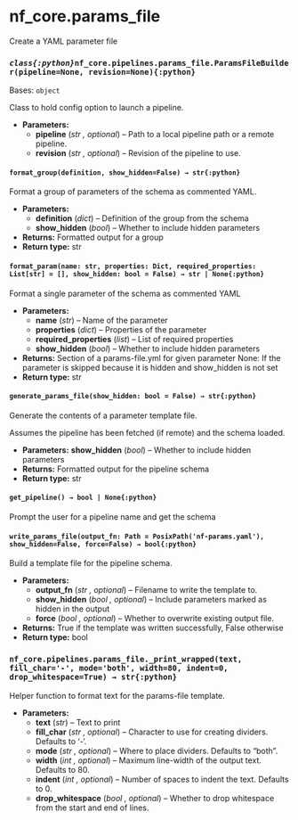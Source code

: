 # nf_core.params_file

Create a YAML parameter file

### _`class{:python}`_`nf_core.pipelines.params_file.ParamsFileBuilder(pipeline=None, revision=None){:python}`

Bases: `object`

Class to hold config option to launch a pipeline.

- **Parameters:**
  - **pipeline** (_str_ _,_ _optional_) – Path to a local pipeline path or a remote pipeline.
  - **revision** (_str_ _,_ _optional_) – Revision of the pipeline to use.

#### `format_group(definition, show_hidden=False) → str{:python}`

Format a group of parameters of the schema as commented YAML.

- **Parameters:**
  - **definition** (_dict_) – Definition of the group from the schema
  - **show_hidden** (_bool_) – Whether to include hidden parameters
- **Returns:**
  Formatted output for a group
- **Return type:**
  str

#### `format_param(name: str, properties: Dict, required_properties: List[str] = [], show_hidden: bool = False) → str | None{:python}`

Format a single parameter of the schema as commented YAML

- **Parameters:**
  - **name** (_str_) – Name of the parameter
  - **properties** (_dict_) – Properties of the parameter
  - **required_properties** (_list_) – List of required properties
  - **show_hidden** (_bool_) – Whether to include hidden parameters
- **Returns:**
  Section of a params-file.yml for given parameter
  None: If the parameter is skipped because it is hidden and show_hidden is not set
- **Return type:**
  str

#### `generate_params_file(show_hidden: bool = False) → str{:python}`

Generate the contents of a parameter template file.

Assumes the pipeline has been fetched (if remote) and the schema loaded.

- **Parameters:**
  **show_hidden** (_bool_) – Whether to include hidden parameters
- **Returns:**
  Formatted output for the pipeline schema
- **Return type:**
  str

#### `get_pipeline() → bool | None{:python}`

Prompt the user for a pipeline name and get the schema

#### `write_params_file(output_fn: Path = PosixPath('nf-params.yaml'), show_hidden=False, force=False) → bool{:python}`

Build a template file for the pipeline schema.

- **Parameters:**
  - **output_fn** (_str_ _,_ _optional_) – Filename to write the template to.
  - **show_hidden** (_bool_ _,_ _optional_) – Include parameters marked as hidden in the output
  - **force** (_bool_ _,_ _optional_) – Whether to overwrite existing output file.
- **Returns:**
  True if the template was written successfully, False otherwise
- **Return type:**
  bool

### `nf_core.pipelines.params_file._print_wrapped(text, fill_char='-', mode='both', width=80, indent=0, drop_whitespace=True) → str{:python}`

Helper function to format text for the params-file template.

- **Parameters:**
  - **text** (_str_) – Text to print
  - **fill_char** (_str_ _,_ _optional_) – Character to use for creating dividers. Defaults to ‘-‘.
  - **mode** (_str_ _,_ _optional_) – Where to place dividers. Defaults to “both”.
  - **width** (_int_ _,_ _optional_) – Maximum line-width of the output text. Defaults to 80.
  - **indent** (_int_ _,_ _optional_) – Number of spaces to indent the text. Defaults to 0.
  - **drop_whitespace** (_bool_ _,_ _optional_) – Whether to drop whitespace from the start and end of lines.
